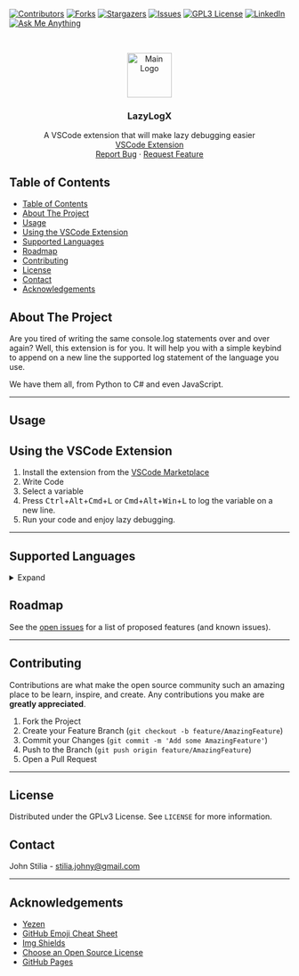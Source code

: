 [![Contributors][contributors-shield]][contributors-url]
[![Forks][forks-shield]][forks-url]
[![Stargazers][stars-shield]][stars-url]
[![Issues][issues-shield]][issues-url]
[![GPL3 License][license-shield]][license-url]
[![LinkedIn][linkedin-shield]][linkedin-url]
[![Ask Me Anything][ask-me-anything]][personal-page]
<br>

<!-- PROJECT LOGO -->
<br />
<p align="center">
  <a href="https://github.com/stiliajohny/lazylogx">
    <img src="https://github.com/stiliajohny/easylox/raw/master/resources/icon.png" alt="Main Logo" width="80" height="80">
  </a>

  <h3 align="center">LazyLogX</h3>

  <p align="center">
A VSCode extension that will make lazy debugging easier
    <br />
    <a href="https://marketplace.visualstudio.com/items?itemName=JohnStilia.lazylogx">VSCode Extension</a>
    </br>
    <a href="https://github.com/stiliajohny/lazylogx/issues/new?labels=i%3A+bug&template=1-bug-report.md">Report Bug</a>
    ·
    <a href="https://github.com/stiliajohny/lazylogx/issues/new?labels=i%3A+enhancement&template=2-feature-request.md">Request Feature</a>

  </p>
</p>

<!-- TABLE OF CONTENTS -->

## Table of Contents

- [Table of Contents](#table-of-contents)
- [About The Project](#about-the-project)
- [Usage](#usage)
- [Using the VSCode Extension](#using-the-vscode-extension)
- [Supported Languages](#supported-languages)
- [Roadmap](#roadmap)
- [Contributing](#contributing)
- [License](#license)
- [Contact](#contact)
- [Acknowledgements](#acknowledgements)

<!-- ABOUT THE PROJECT -->

## About The Project

Are you tired of writing the same console.log statements over and over again? Well, this extension is for you. It will help you with a simple keybind to append on a new line the supported log statement of the language you use.

We have them all, from Python to C# and even JavaScript.

---

## Usage

## Using the VSCode Extension

1. Install the extension from the [VSCode Marketplace](https://marketplace.visualstudio.com/items?itemName=JohnStilia.lazylogx)
2. Write Code
3. Select a variable
4. Press <kbd>Ctrl</kbd>+<kbd>Alt</kbd>+<kbd>Cmd</kbd>+<kbd>L</kbd> or <kbd>Cmd</kbd>+<kbd>Alt</kbd>+<kbd>Win</kbd>+<kbd>L</kbd> to log the variable on a new line.
5. Run your code and enjoy lazy debugging.

---

## Supported Languages

<details>
<summary>Expand</summary>

- JavaScript
- TypeScript
- Python
- Java
- C#
- PHP
- Ruby
- Go
- Rust
- Swift
- Kotlin
- Dart
- Scala
- Haskell
- Elixir
- Clojure
- F#
- Erlang
- Perl
- Lua
- R
- PowerShell
- CoffeeScript
- Julia
- Nim
- Crystal
- OCaml
- Groovy
- Pascal
- Racket
- Scheme
- Smalltalk
- Fortran
- D
- Lisp
- Hack
- MATLAB
- Verilog
- VHDL
- Ada
- Prolog
- SQL
- Tcl
- Visual Basic
- ActionScript
- Apex
- C
- C++
- CSS
  </details>

## Roadmap

See the [open issues](https://github.com/stiliajohny/lazylogx/issues) for a list of proposed features (and known issues).

---

<!-- CONTRIBUTING -->

## Contributing

Contributions are what make the open source community such an amazing place to be learn, inspire, and create. Any contributions you make are **greatly appreciated**.

1. Fork the Project
2. Create your Feature Branch (`git checkout -b feature/AmazingFeature`)
3. Commit your Changes (`git commit -m 'Add some AmazingFeature'`)
4. Push to the Branch (`git push origin feature/AmazingFeature`)
5. Open a Pull Request

---

<!-- LICENSE -->

## License

Distributed under the GPLv3 License. See `LICENSE` for more information.

## Contact

John Stilia - stilia.johny@gmail.com

---

## Acknowledgements

- [Yezen](https://github.com/yezen-alnafei)
- [GitHub Emoji Cheat Sheet](https://www.webpagefx.com/tools/emoji-cheat-sheet)
- [Img Shields](https://shields.io)
- [Choose an Open Source License](https://choosealicense.com)
- [GitHub Pages](https://pages.github.com)

[contributors-shield]: https://img.shields.io/github/contributors/stiliajohny/lazylogx.svg
[contributors-url]: https://github.com/stiliajohny/lazylogx/graphs/contributors
[forks-shield]: https://img.shields.io/github/forks/stiliajohny/lazylogx.svg
[forks-url]: https://github.com/stiliajohny/lazylogx/network/members
[stars-shield]: https://img.shields.io/github/stars/stiliajohny/lazylogx.svg
[stars-url]: https://github.com/stiliajohny/lazylogx/stargazers
[issues-shield]: https://img.shields.io/github/issues/stiliajohny/lazylogx.svg
[issues-url]: https://github.com/stiliajohny/lazylogx/issues
[license-shield]: https://img.shields.io/github/license/stiliajohny/lazylogx
[license-url]: https://github.com/stiliajohny/lazylogx/blob/master/LICENSE.txt
[linkedin-shield]: https://img.shields.io/badge/-LinkedIn-black.svg

[linkedin-url]: https://linkedin.com/in/]/
[ask-me-anything]: https://img.shields.io/badge/Ask%20me-anything-1abc9c.svg
[personal-page]: https://github.com/stiliajohny
